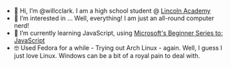 - 👋 Hi, I’m @willcclark. I am a high school student @ [Lincoln Academy](https://www.lincolnacademy.org/)
- 👀 I’m interested in ... Well, everything! I am just an all-round computer nerd!
- 🌱 I’m currently learning JavaScript, using [Microsoft's Beginner Series to: JavaScript](https://www.youtube.com/playlist?list=PLlrxD0HtieHhW0NCG7M536uHGOtJ95Ut2)
- :nerd_face: Used Fedora for a while - Trying out Arch Linux - again. Well, I guess I just love Linux. Windows can be a bit of a royal pain to deal with.

<!---
willcclark/willcclark is a ✨ special ✨ repository because its `README.md` (this file) appears on your GitHub profile.
You can click the Preview link to take a look at your changes.
--->
